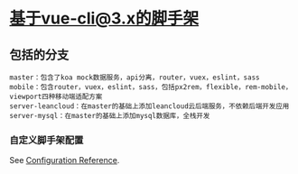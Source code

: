 # 基于vue-cli@3.x的脚手架

## 包括的分支
```
master：包含了koa mock数据服务，api分离，router，vuex，eslint，sass
mobile：包含router，vuex，eslint，sass，包括px2rem，flexible，rem-mobile，viewport四种移动端适配方案
server-leancloud：在master的基础上添加leancloud云后端服务，不依赖后端开发应用
server-mysql：在master的基础上添加mysql数据库，全栈开发
```

### 自定义脚手架配置
See [Configuration Reference](https://cli.vuejs.org/config/).
